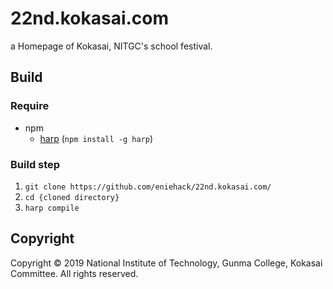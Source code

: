 # 22nd.kokasai.com
a Homepage of Kokasai, NITGC's school festival.

## Build

### Require

* npm
  * [harp](http://harpjs.com/) (`npm install -g harp`)
  

### Build step

1. `git clone https://github.com/eniehack/22nd.kokasai.com/`
1. `cd {cloned directory}`
2. `harp compile`

## Copyright

Copyright &copy; 2019 National Institute of Technology, Gunma College, Kokasai Committee. All rights reserved.

